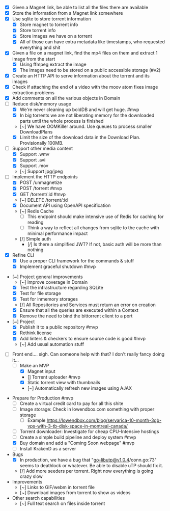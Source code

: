 - [x] Given a Magnet link, be able to list all the files there are available
- [x] Store the information from a Magnet link somewhere
- [x] Use sqlite to store torrent information
    - [x] Store magnet to torrent info
    - [x] Store torrent info
    - [x] Store images we have on a torrent
    - [x] All of those can have extra metadata like timestamps, who requested everything and shit
- [x] Given a file on a magnet link, find the mp4 files on them and extract 1 image from the start
    - [x] Using ffmpeg extract the image
    - [x] The images need to be stored on a public accessible storage (#v2)
- [x] Create an HTTP API to serve information about the torrent and its images
- [x] Check if attaching the end of a video with the moov atom fixes image extraction problems
- [x] Add comments on all the various objects in Domain
- [ ] Reduce disk/memory usage
    - [x] We're never cleaning up boldDB and will get huge. #mvp
    - [x] In big torrents we are not liberating memory for the downloaded parts until the whole process is finished
    - [~] We have OOMKiller around. Use queues to process smaller DownloadPlans
    - [x] Limit the size of the download data in the Download Plan. Provisionally 100MB.
- [ ] Support other media content
    - [x] Support .wmv
    - [x] Support .avi
    - [x] Support .mov
    - [~] Support jpg/jpeg
- [ ] Implement the HTTP endpoints
    - [x] POST /unmagnetize
    - [x] POST /torrent #mvp
    - [x] GET /torrent/:id #mvp
    - [~] DELETE /torrent/:id
    - [x] Document API using OpenAPI specification
    - [~] Redis Cache
        - [ ] This endpoint should make intensive use of Redis for caching for reading
        - [ ] Think a way to reflect all changes from sqlite to the cache with minimal performance impact
    - [/] Simple auth
        - [/] Is there a simplified JWT? If not, basic auth will be more than nothing
- [x] Refine CLI
    - [x] Use a proper CLI framework for the commands & stuff
    - [x] Implement graceful shutdown #mvp
- [~] Project general improvements
    - [~] Improve coverage in Domain
    - [x] Test the infrastructure regarding SQLite
    - [x] Test for file storage
    - [x] Test for inmemory storages
    - [/] All Repositories and Services must return an error on creation
    - [x] Ensure that all the queries are executed within a Context
    - [x] Remove the need to bind the bittorrent client to a port
- [~] Project
    - [x] Publish it to a public repository #mvp
    - [x] Rethink license
    - [x] Add linters & checkers to ensure source code is good #mvp
    - [~] Add usual automation stuff
- [ ] Front end.... sigh. Can someone help with that? I don't really fancy doing it...
    - [ ] Make an MVP
        - [x] Magnet input
        - [] Torrent uploader #mvp
        - [x] Static torrent view with thumbnails
        - [~] Automatically refresh new images using AJAX
- Prepare for Production #mvp
    - [ ] Create a virtual credit card to pay for all this shite
    - [ ] Image storage: Check in lowendbox.com something with proper storage
        - [ ] Example https://lowendbox.com/blog/servarica-10-month-3gb-vps-with-3-tb-disk-space-in-montreal-canada/
    - [ ] Torrent downloader: Investigate for cheap CPU-Intensive hostings
    - [ ] Create a simple build pipeline and deploy system #mvp
    - [x] Buy domain and add a "Coming Soon webpage" #mvp
    - [ ] Install KrakenD as a server
- Bugs
    - [x] In production, we have a bug that "go-libutp@v1.0.4/conn.go:73" seems to deathlock or whatever. Be able to
      disable uTP should fix it.
    - [/] Add more seeders per torrent. Right now everything is going crazy slow
- Improvements
    - [~] Links to GIF/webm in torrent file
    - [~] Download images from torrent to show as videos
- Other search capabilities
    - [~] Full text search on files inside torrent